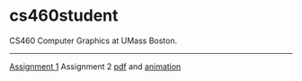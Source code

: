 # cs460student
CS460 Computer Graphics at UMass Boston.  

---

[Assignment 1](https://jamesedmichaud.github.io/01/Michaud_CS460_Assignment_01.pdf)
Assignment 2 [pdf](https://jamesedmichaud.github.io/02/Michaud_CS460_Assignment_02.pdf) and [animation](https://jamesedmichaud.github.io/02/index.html)
